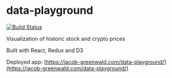 # data-playground

[![Build Status](https://travis-ci.org/jacobg1/data-playground.svg?branch=master)](https://travis-ci.org/jacobg1/data-playground.svg?branch=master)

Visualization of historic stock and crypto prices

Built with React, Redux and D3

Deployed app: [https://jacob-greenwald.com/data-playground/](https://jacob-greenwald.com/data-playground/)
